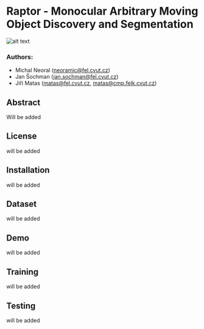 # Raptor - Monocular Arbitrary Moving Object Discovery and Segmentation

![alt text](images/davis17_camel.jpg)

### Authors:
* Michal Neoral (neoramic@fel.cvut.cz)
* Jan Šochman (jan.sochman@fel.cvut.cz)
* Jiří Matas (matas@fel.cvut.cz, matas@cmp.felk.cvut.cz)

## Abstract
Will be added

## License
will be added

## Installation
will be added

## Dataset
will be added

## Demo
will be added

## Training
will be added

## Testing
will be added

